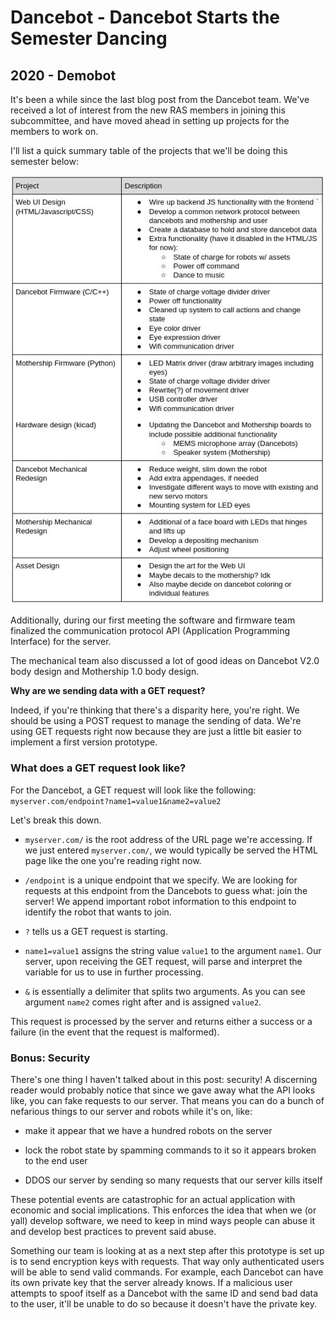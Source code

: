 # Dancebot - Dancebot Starts the Semester Dancing
## 2020 - Demobot

It's been a while since the last blog post from the Dancebot team. We've received a lot of interest from the new RAS members in joining this subcommittee, and have moved ahead in setting up projects for the members to work on.

I'll list a quick summary table of the projects that we'll be doing this semester below:

![Dancebot Projects for this semester.](/src/_posts//blog/2020-09-07-dancebot/projects.jpg)

Additionally, during our first meeting the software and firmware team finalized the communication protocol API (Application Programming Interface) for the server.

The mechanical team also discussed a lot of good ideas on Dancebot V2.0 body design and Mothership 1.0 body design.

**Why are we sending data with a GET request?**

Indeed, if you're thinking that there's a disparity here, you're right. We should be using a POST request to manage the sending of data. We're using GET requests right now because they are just a little bit easier to implement a first version prototype.

### What does a GET request look like?

For the Dancebot, a GET request will look like the following:
`myserver.com/endpoint?name1=value1&name2=value2`

Let's break this down.

- `myserver.com/` is the root address of the URL page we're accessing. If we just entered `myserver.com/`, we would typically be served the HTML page like the one you're reading right now.

- `/endpoint` is a unique endpoint that we specify. We are looking for requests at this endpoint from the Dancebots to guess what: join the server! We append important robot information to this endpoint to identify the robot that wants to join.

- `?` tells us a GET request is starting.

- `name1=value1` assigns the string value `value1` to the argument `name1`. Our server, upon receiving the GET request, will parse and interpret the variable for us to use in further processing.

- `&` is essentially a delimiter that splits two arguments. As you can see argument `name2` comes right after and is assigned `value2`.

This request is processed by the server and returns either a success or a failure (in the event that the request is malformed).


### Bonus: Security

There's one thing I haven't talked about in this post: security!
A discerning reader would probably notice that since we gave away what the API looks like, you can fake requests to our server. That means you can do a bunch of nefarious things to our server and robots while it's on, like:

- make it appear that we have a hundred robots on the server

- lock the robot state by spamming commands to it so it appears broken to the end user

- DDOS our server by sending so many requests that our server kills itself

These potential events are catastrophic for an actual application with economic and social implications. This enforces the idea that when we (or yall) develop software, we need to keep in mind ways people can abuse it and develop best practices to prevent said abuse.

Something our team is looking at as a next step after this prototype is set up is to send encryption keys with requests. That way only authenticated users will be able to send valid commands. For example, each Dancebot can have its own private key that the server already knows. If a malicious user attempts to spoof itself as a Dancebot with the same ID and send bad data to the user, it'll be unable to do so because it doesn't have the private key.

